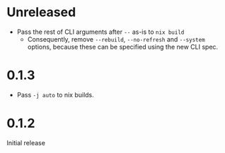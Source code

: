 
# Unreleased

- Pass the rest of CLI arguments after `--` as-is to `nix build`
    - Consequently, remove `--rebuild`, `--no-refresh` and `--system` options, because these can be specified using the new CLI spec.


# 0.1.3

- Pass `-j auto` to nix builds.

# 0.1.2

Initial release